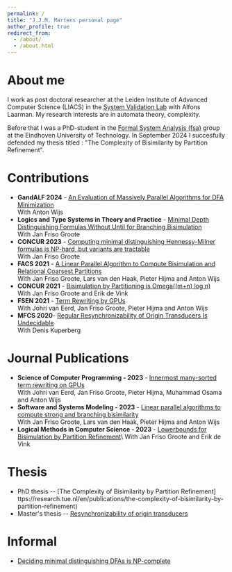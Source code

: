 ```yaml
---
permalink: /
title: "J.J.M. Martens personal page"
author_profile: true
redirect_from: 
  - /about/
  - /about.html
---
```


# About me
I work as post doctoral researcher at the Leiden Institute of Advanced Computer Science (LIACS) in the [System Validation Lab](https://svl.liacs.nl/) with Alfons Laarman.
My research interests are in automata theory, complexity.

Before that I was a PhD-student in the [Formal System Analysis (fsa)](https://fsa.win.tue.nl/) group at the Eindhoven University of Technology. 
In September 2024 I succesfully defended my thesis titled : "The Complexity of Bisimilarity by Partition Refinement".

# Contributions
- **GandALF 2024** - [An Evaluation of Massively Parallel Algorithms for DFA Minimization](https://doi.org/10.4204/EPTCS.409.13)\
    With Anton Wijs
- **Logics and Type Systems in Theory and Practice** -
  [Minimal Depth Distinguishing Formulas Without Until for Branching Bisimulation](https://doi.org/10.1007/978-3-031-61716-4_12)\
  With Jan Friso Groote
- **CONCUR 2023** - [Computing minimal distinguishing Hennessy-Milner formulas is NP-hard, but variants are tractable
](https://doi.org/10.4230/LIPIcs.CONCUR.2023.32)\
    With Jan Friso Groote
- **FACS 2021** - [A Linear Parallel Algorithm to Compute Bisimulation and Relational Coarsest Partitions](https://arxiv.org/pdf/2105.11788.pdf)\
    With Jan Friso Groote, Lars van den Haak, Pieter Hijma and Anton Wijs 
- **CONCUR 2021** - [Bisimulation by Partitioning is Omega((m+n) log n)](https://doi.org/10.4230/LIPIcs.CONCUR.2021.31)\
    With Jan Friso Groote and Erik de Vink
- **FSEN 2021** - [Term Rewriting by GPUs](https://arxiv.org/pdf/2009.07174.pdf)\
    With Johri van Eerd, Jan Friso Groote, Pieter Hijma and Anton Wijs 
- **MFCS 2020**- [Regular Resynchronizability of Origin Transducers Is Undecidable](https://doi.org/10.4230/LIPIcs.MFCS.2020.58)\
    With Denis Kuperberg

# Journal Publications
- **Science of Computer Programming - 2023** - [Innermost many-sorted term rewriting on GPUs](https://www.sciencedirect.com/science/article/pii/S0167642322001435)\
    With Johri van Eerd, Jan Friso Groote, Pieter Hijma, Muhammad Osama and Anton Wijs 
- **Software and Systems Modeling - 2023** - [Linear parallel algorithms to compute strong and branching bisimilarity](https://doi.org/10.1016/j.scico.2022.102910)\
    With Jan Friso Groote, Lars van den Haak, Pieter Hijma and Anton Wijs
- **Logical Methods in Computer Science - 2023** - [Lowerbounds for Bisimulation by Partition Refinement](https://doi.org/10.46298/lmcs-19(2:10)2023)\
    With Jan Friso Groote and Erik de Vink

# Thesis
- PhD thesis -- [The Complexity of Bisimilarity by Partition Refinement] ttps://research.tue.nl/en/publications/the-complexity-of-bisimilarity-by-partition-refinement)
- Master's thesis -- [Resynchronizability of origin transducers](https://www.cs.ru.nl/masters-theses/2019/J_Martens___Resynchronizability_of_origin_transducers.pdf)

# Informal
- [Deciding minimal distinguishing DFAs is NP-complete](https://arxiv.org/abs/2306.03533)
